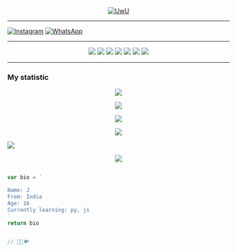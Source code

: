 <p align="center">
  <a href="https://github.com/Lord-official"><img src="http://readme-typing-svg.herokuapp.com?color=00FF00&center=true&vCenter=true&multiline=false&lines=HI!+I+AM+Lord-official;Im+a+Newbie😼" alt="UwU">
</p>

---------

[![Instagram](https://img.shields.io/badge/Instagram-ff63f0?style=for-the-badge&logo=instagram&logoColor=white)](https://instagram.com/__light__seeker__3)
 [![WhatsApp](https://img.shields.io/badge/WhatsApp-25D366?style=for-the-badge&logo=whatsapp&logoColor=white)](wa.link/13oxwq)

---------

<p align="center">
  <img src="https://img.shields.io/badge/-JavaScript-black?style=flat-square&logo=javascript" />
  <img src="https://img.shields.io/badge/-Python-black?style=flat-square&logo=python" />
    <img src="https://img.shields.io/badge/-HTML-black?style=flat-square&logo=html5&logoColor=e34f26" />
  <img src="https://img.shields.io/badge/-CSS-black?style=flat-square&logo=css3&logoColor=1572b6" />
<img src="https://img.shields.io/badge/-Java-black?style=flat-square&logo=java" />
<img src="https://img.shields.io/badge/-php-black?style=flat-square&logo=php" />
<img src="https://img.shields.io/badge/-C-black?style=flat-square&logo=c" />

---------

</p>


  ### My statistic

<p align="center">
  <a href="panteg"><img src="https://github-readme-stats.vercel.app/api?username=Lord-official&theme=tokyonight&show_icons=true" /></a>
</p>

<p align="center">
  <a href="https://github.com/Lord-official"><img src="https://github-readme-streak-stats.herokuapp.com?user=Lord-official&theme=tokyonight&hide_border=false&properties=background&border=%239611C5FF" /><a>
</p>
  
<p align="center">
  <a href="https://github.com/Lord-official"><img src="https://github-readme-stats.vercel.app/api/top-langs?username=Rlxfly&theme=tokyonight&layout=compact" /></a>
</p>
  
<p align="center">
  <a href="https://github.com/Rlxfly"><img src="https://github-profile-trophy.vercel.app/?username=Lord-official&theme=radical&margin-w=20&no-bg=true&no-frame=false" /><a>
</p>

![](https://github-profile-summary-cards.vercel.app/api/cards/profile-details?username=Lord-official&theme=monokai)


<p align="center">
  <img src="https://komarev.com/ghpvc/?username=Lord-official&label=VIEWS&style=flat-square&color=blue" />
</p>

```js

var bio = `

Name: J
From: India
Age: 16
Currently learning: py, js
`
return bio


// 📔🎐🐦

```
